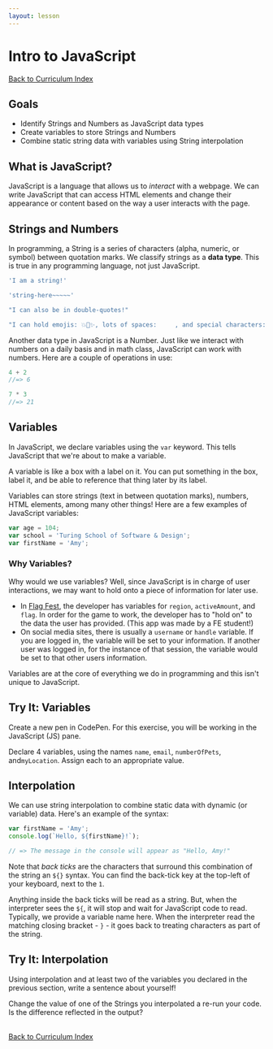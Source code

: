 ```yaml
---
layout: lesson
---
```


# Intro to JavaScript

<a href="../">Back to Curriculum Index</a>

## Goals

- Identify Strings and Numbers as JavaScript data types
- Create variables to store Strings and Numbers
- Combine static string data with variables using String interpolation

## What is JavaScript?

JavaScript is a language that allows us to _interact_ with a webpage. We can write JavaScript that can access HTML elements and change their appearance or content based on the way a user interacts with the page.

## Strings and Numbers

In programming, a String is a series of characters (alpha, numeric, or symbol) between quotation marks. We classify strings as a **data type**. This is true in any programming language, not just JavaScript.

```js
'I am a string!'

'string-here~~~~~'

"I can also be in double-quotes!"

"I can hold emojis: 💥🦄✨, lots of spaces:     , and special characters: $#@%"
```

Another data type in JavaScript is a Number. Just like we interact with numbers on a daily basis and in math class, JavaScript can work with numbers. Here are a couple of operations in use:

```js
4 + 2
//=> 6

7 * 3
//=> 21
```

## Variables

In JavaScript, we declare variables using the `var` keyword. This tells JavaScript that we're about to make a variable.

A variable is like a box with a label on it. You can put something in the box, label it, and be able to reference that thing later by its label.

Variables can store strings (text in between quotation marks), numbers, HTML elements, among many other things! Here are a few examples of JavaScript variables:


```js
var age = 104;
var school = 'Turing School of Software & Design';
var firstName = 'Amy';
```

### Why Variables?

Why would we use variables? Well, since JavaScript is in charge of user interactions, we may want to hold onto a piece of information for later use.
- In [Flag Fest](https://flag-fest.herokuapp.com/flag-fest), the developer has variables for `region`, `activeAmount`, and `flag`. In order for the game to work, the developer has to "hold on" to the data the user has provided. (This app was made by a FE student!)
- On social media sites, there is usually a `username` or `handle` variable. If you are logged in, the variable will be set to your information. If another user was logged in, for the instance of that session, the variable would be set to that other users information.

Variables are at the core of everything we do in programming and this isn't unique to JavaScript.

<div class="try-it-new">
  <h2>Try It: Variables</h2>
  <p>Create a new pen in CodePen. For this exercise, you will be working in the JavaScript (JS) pane.</p>
  <p>Declare 4 variables, using the names <code>name</code>, <code>email</code>, <code>numberOfPets</code>, and<code>myLocation</code>. Assign each to an appropriate value.</p>
</div>

## Interpolation

We can use string interpolation to combine static data with dynamic (or variable) data. Here's an example of the syntax:

```js
var firstName = 'Amy';
console.log(`Hello, ${firstName}!`);

// => The message in the console will appear as "Hello, Amy!"
```

Note that _back ticks_ are the characters that surround this combination of the string an `${}` syntax. You can find the back-tick key at the top-left of your keyboard, next to the `1`.

Anything inside the back ticks will be read as a string. But, when the interpreter sees the `${`, it will stop and wait for JavaScript code to read. Typically, we provide a variable name here. When the interpreter read the matching closing bracket - `}` - it goes back to treating characters as part of the string.

<div class="try-it-new">
  <h2>Try It: Interpolation</h2>
  <p>Using interpolation and at least two of the variables you declared in the previous section, write a sentence about yourself!</p>
  <p>Change the value of one of the Strings you interpolated a re-run your code. Is the difference reflected in the output?</p>
</div>

<br>
<a href="../">Back to Curriculum Index</a>
